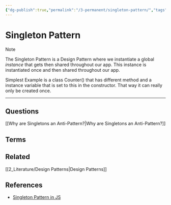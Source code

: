 ```yaml
---
{"dg-publish":true,"permalink":"/3-permanent/singleton-pattern/","tags":["code/design_patterns"],"created":"2023-07-24T09:17:37.323-05:00","updated":"2023-09-05T14:40:34.802-05:00"}
---
```


# Singleton Pattern

> [!NOTE]
> The Singleton Pattern is a Design Pattern where we instantiate a global *instance* that gets then shared throughout our app. This instance is instantiated once and then shared throughout our app.

Simplest Example is a class Counter() that has different method and a instance variable that is set to this in the constructor. That way it can really only be created once.

---
## Questions
[[Why are Singletons an Anti-Pattern?\|Why are Singletons an Anti-Pattern?]]

## Terms

## Related
[[2_Literature/Design Patterns\|Design Patterns]]

## References
- [Singleton Pattern in JS](https://www.patterns.dev/posts/singleton-pattern)